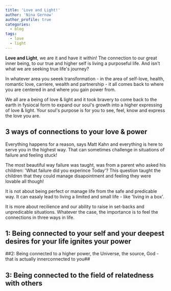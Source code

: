 ```yaml
---
title: 'Love and Light!'
author: 'Nina Gernow'
author_profile: true
categories:
  - blog
tags:
  - love
  - light
---
```


**Love and Light**, we are it and have it within! The connection to our great inner being, to our true and higher self is living a purposeful life. And isn't what we are seeking true life's journey?

In whatever area you seeek transformation - in the area of self-love, health, romantic love, carriere, wealth and partnership - it all comes back to where you are centered in and where you gain power from. 

We all are a being of love & light and it took bravery to come back to the earth in fysiocal form to expand our soul's growth into a higher expressing of love & light. Your soul's purpose is for you to see, feel, know and express the love you are.

## 3 ways of connections to your love & power

Everything happens for a reason, says Matt Kahn and everything is here to serve you in the highest way.
That can sometimes challenge in situations of failure and feeling stuck!

The most beautiful way failure was taught, was from a parent who asked his children: 'What failure did you experince Today'?
This question taught the children that they could manage disapointment and feeling they were lovable all though!

It is not about being perfect or manage life from the safe and  predicable way. It can easaly lead to living a limited and small life - like 'living in a box'.

It is more about recilience and our ability to raise in set-backs and unpredicable situations. Whatever the case, the importance is to feel the connections in three ways in life.

## 1: Being connected to your self and your deepest desires for your life ignites your power


##2: Being connected to a higher power, the Universe, the source, God - that is actually innerconnected to you##


## 3: Being connected to the field of relatedness with others




